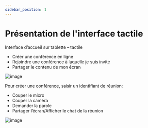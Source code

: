 ```yaml
---
sidebar_position: 1
---
```


# Présentation de l'interface tactile
Interface d’accueil sur tablette – tactile
- Créer une conférence en ligne
- Rejoindre une conférence à laquelle je suis invité
- Partager le contenu de mon écran

![image](https://user-images.githubusercontent.com/30130845/184890011-85ace48d-73e0-434e-b6ea-242609a4f166.png)

Pour créer une conférence, saisir un identifiant de réunion:
- Couper le micro
- Couper la caméra
- Demander la parole
- Partager l’écran/Afficher le chat de la réunion

![image](https://user-images.githubusercontent.com/30130845/185072343-41c21735-3fa1-4188-aa83-98e370bec20d.png)

